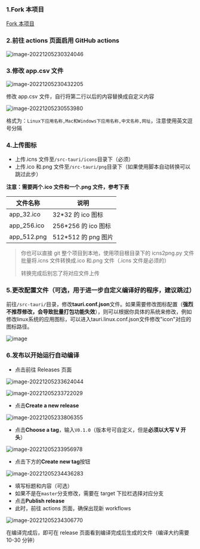 ### 1.Fork 本项目

[Fork 本项目](https://github.com/tw93/Pake/fork)

### 2.前往 actions 页面启用 GitHub actions

![image-20221205230324046](https://gw.alipayobjects.com/zos/k/pake/assets/image-20221205230324046.png)

### 3.修改 app.csv 文件

![image-20221205230432205](https://gw.alipayobjects.com/zos/k/pake/assets/image-20221205230432205.png)

修改 app.csv 文件，自行将第二行以后的内容替换成自定义内容

![image-20221205230553980](https://gw.alipayobjects.com/zos/k/pake/assets/image-20221205230553980.png)

格式为：`Linux下应用名称,Mac和Windows下应用名称,中文名称,网址`，注意使用英文逗号分隔

### 4.上传图标

- 上传.icns 文件至`/src-tauri/icons`目录下（必须）
- 上传.ico 和.png 文件至`/src-tauri/png`目录下（如果使用脚本自动转换可以跳过此步）

**注意：需要两个.ico 文件和一个.png 文件，参考下表**

| 文件名称    | 说明                 |
| ----------- | -------------------- |
| app_32.ico  | 32\*32 的 ico 图标   |
| app_256.ico | 256\*256 的 ico 图标 |
| app_512.png | 512\*512 的 png 图片 |

> 你也可以直接 git 整个项目到本地，使用项目根目录下的 icns2png.py 文件批量将.icns 文件转换成.ico 和.png 文件（.icns 文件是必须的）
>
> 转换完成后别忘了将对应文件上传

### 5.更改配置文件（可选，用于进一步自定义编译好的程序，建议跳过）

前往`/src-tauri/`目录，修改**tauri.conf.json**文件。如果需要修改图标配置（**强烈不推荐修改，会导致批量打包功能失效**），则可以根据你具体的系统来修改，例如修改linux系统的应用图标，可以进入tauri.linux.conf.json文件修改"icon"对应的图标路径。

![image](https://user-images.githubusercontent.com/28218658/210191834-ce7bdae3-2ab7-4552-9f77-23c16efeabf3.png)

### 6.发布以开始运行自动编译

- 点击前往 Releases 页面

![image-20221205233624044](https://gw.alipayobjects.com/zos/k/pake/assets/image-20221205233624044.png)

![image-20221205233722029](https://gw.alipayobjects.com/zos/k/pake/assets/image-20221205233722029.png)

- 点击**Create a new release**

![image-20221205233806355](https://gw.alipayobjects.com/zos/k/pake/assets/image-20221205233806355.png)

- 点击**Choose a tag**，输入`V0.1.0`（版本号可自定义，但是**必须以大写 V 开头**）

![image-20221205233956978](https://gw.alipayobjects.com/zos/k/pake/assets/image-20221205233956978.png)

- 点击下方的**Create new tag**按钮

![image-20221205234436283](https://gw.alipayobjects.com/zos/k/pake/assets/image-20221205234436283.png)

- 填写标题和内容（可选）
- 如果不是在`master`分支修改，需要在 target 下拉栏选择对应分支
- 点击**Publish release**
- 此时，前往 actions 页面，确保出现新 workflows

![image-20221205234306770](https://gw.alipayobjects.com/zos/k/pake/assets/image-20221205234306770.png)

在编译完成后，即可在 release 页面看到编译完成后生成的文件（编译大约需要 10-30 分钟）
